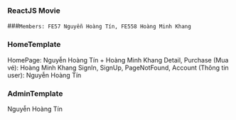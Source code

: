 ### ReactJS Movie
###`Members: FE57 Nguyễn Hoàng Tín, FE558 Hoàng Minh Khang`
### HomeTemplate
HomePage: Nguyễn Hoàng Tín + Hoàng Minh Khang
Detail, Purchase (Mua vé): Hoàng Minh Khang
SignIn, SignUp, PageNotFound, Account (Thông tin user): Nguyễn Hoàng Tín
### AdminTemplate 
Nguyễn Hoàng Tín
